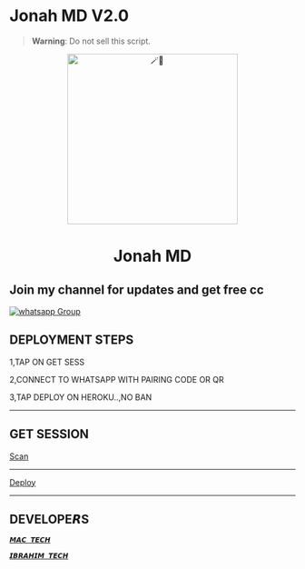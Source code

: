 # Jonah MD V2.0

> **Warning**: Do not sell this script.

<center>

<img alt=🪄🍪 height="300" src="https://files.catbox.moe/sti9pk.jpg">

</center>

<h1 align="center">Jonah MD</h1>
 
## Join my channel for updates and get free cc
<a href="https://whatsapp.com/channel/0029VaWGyGVJZg48vgpHBa31" target="_blank">
    <img alt="whatsapp Group" src="https://img.shields.io/badge/ Whatsapp Support Channel -25D366?style=for-the-badge&logo=whatsapp&logoColor=white" />
  </a>
</p> 

## DEPLOYMENT STEPS
1,TAP ON GET SESS



2,CONNECT TO WHATSAPP WITH PAIRING CODE OR QR




3,TAP DEPLOY  ON HEROKU..,NO BAN

 <hr>

## GET SESSION
  
[Scan](https://mac-code.onrender.com)


*****

[Deploy](https://dashboard.heroku.com/new?template=https://github.com/Maccoder3/mac-ai)


 <hr>
 
## DEVELOPE𝙍S
[`𝙈𝘼𝘾 𝙏𝙀𝘾𝙃`](https://wa.me/256705036288)

[`𝙄𝘽𝙍𝘼𝙃𝙄𝙈 𝙏𝙀𝘾𝙃`](https://youtube.com/@ibrahimaitech?si=oL04gdgSsXhfHxJX)



